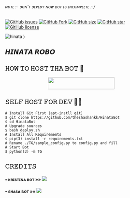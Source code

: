 ###### ɴᴏᴛᴇ :- ᴅᴏɴ'ᴛ ᴅᴇᴘʟᴏʏ ɴᴏᴡ ʙᴏᴛ ɪs ɪɴᴄᴏᴍᴘʟᴇᴛᴇ :-/

[![GitHub issues](https://img.shields.io/github/issues/theshashankk/HinataBot?logo=telethon&style=flat-square)](https://github.com/theshashankk/HinataBot/issues)
[![GitHub Fork](https://img.shields.io/github/issues/theshashankk/HinataBot?logo=telethon&style=flat-square)](https://github.com/theshashankk/HinataBot/fork)
[![GitHub size](https://img.shields.io/github/issues/theshashankk/HinataBot?logo=telethon&style=flat-square)](https://github.com/theshashankk/HinataBot/size)
[![GitHub star](https://img.shields.io/github/issues/theshashankk/HinataBot?logo=telethon&style=flat-square)](https://github.com/theshashankk/HinataBot/stars)
[![GitHub license](https://img.shields.io/github/license/theshashankk/HinataBot)](https://github.com/theshashankk/HinataBot/blob/main/LICENSE)

![hinata](https://user-images.githubusercontent.com/78837537/119225314-ad8d5380-bb20-11eb-9dfc-884938cf6f19.jpeg)
)

## 𝙃𝙄𝙉𝘼𝙏𝘼 𝙍𝙊𝘽𝙊

## 𝙷𝙾𝚆 𝚃𝙾 𝙷𝙾𝚂𝚃 𝚃𝙷𝙰 𝙱𝙾𝚃 🤖

<p align="center"><a href="https://heroku.com/deploy?template=https://github.com/theshashankk/HinataBot"> <img src="https://img.shields.io/badge/Deploy%20To%20Heroku-red?style=for-the-badge&logo=heroku" width="220" height="38.45"/></a></p>

## 𝚂𝙴𝙻𝙵 𝙷𝙾𝚂𝚃 𝙵𝙾𝚁 𝙳𝙴𝚅 👨‍💻

```
# Install Git First (apt-instll git)
$ git clone https://github.com/theshashankk/HinataBot
$ cd HinataBot
# Upgrade sources
$ bash deploy.sh
# Install All Requirements 
$ pip(3) install -r requirements.txt
# Rename ./TG/sample_config.py to config.py and fill
# Start Bot 
$ python(3) -m TG
```

## 𝙲𝚁𝙴𝙳𝙸𝚃𝚂 

#### • ᴋʀɪsᴛɪɴᴀ ʙᴏᴛ   »»  <a href="https://github.com/xdipesh/MissKristina" alt="Miss Kristina"> <img src="https://img.shields.io/badge/kristina-800080?logo=github" /></a>

#### • sʜᴀsᴀ ʙᴏᴛ   »»  <a href="https://github.com/Mdnoor786/ShasaBot-1" alt="Telebot"> <img src="https://img.shields.io/badge/Shasa%20bot-800080?logo=github" /></a>

